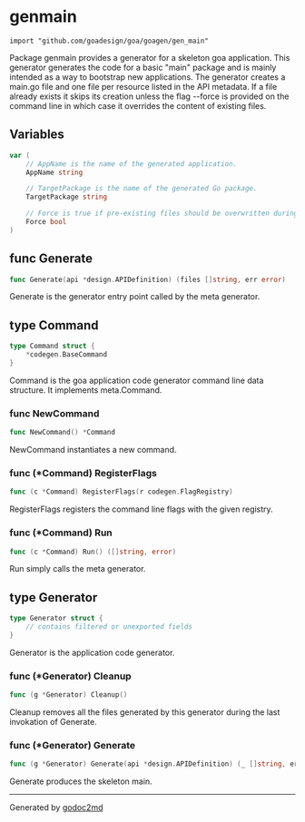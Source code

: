 
# genmain
    import "github.com/goadesign/goa/goagen/gen_main"

Package genmain provides a generator for a skeleton goa application.
This generator generates the code for a basic "main" package and is mainly intended as a way to
bootstrap new applications.
The generator creates a main.go file and one file per resource listed in the API metadata.
If a file already exists it skips its creation unless the flag --force is provided on the command
line in which case it overrides the content of existing files.





## Variables
``` go
var (
    // AppName is the name of the generated application.
    AppName string

    // TargetPackage is the name of the generated Go package.
    TargetPackage string

    // Force is true if pre-existing files should be overwritten during generation.
    Force bool
)
```

## func Generate
``` go
func Generate(api *design.APIDefinition) (files []string, err error)
```
Generate is the generator entry point called by the meta generator.



## type Command
``` go
type Command struct {
    *codegen.BaseCommand
}
```
Command is the goa application code generator command line data structure.
It implements meta.Command.









### func NewCommand
``` go
func NewCommand() *Command
```
NewCommand instantiates a new command.




### func (\*Command) RegisterFlags
``` go
func (c *Command) RegisterFlags(r codegen.FlagRegistry)
```
RegisterFlags registers the command line flags with the given registry.



### func (\*Command) Run
``` go
func (c *Command) Run() ([]string, error)
```
Run simply calls the meta generator.



## type Generator
``` go
type Generator struct {
    // contains filtered or unexported fields
}
```
Generator is the application code generator.











### func (\*Generator) Cleanup
``` go
func (g *Generator) Cleanup()
```
Cleanup removes all the files generated by this generator during the last invokation of Generate.



### func (\*Generator) Generate
``` go
func (g *Generator) Generate(api *design.APIDefinition) (_ []string, err error)
```
Generate produces the skeleton main.









- - -
Generated by [godoc2md](http://godoc.org/github.com/davecheney/godoc2md)